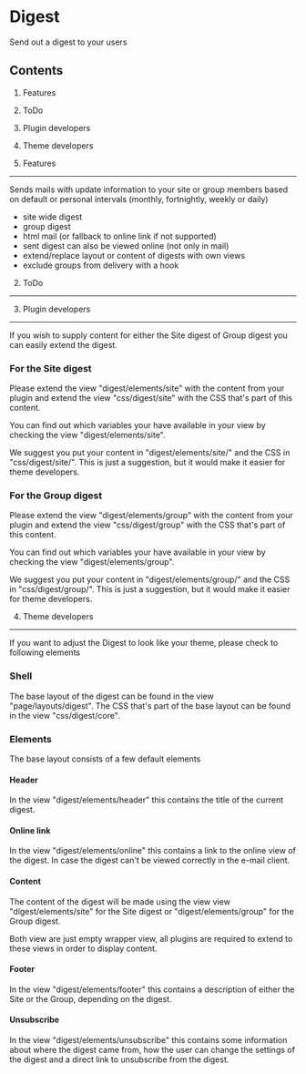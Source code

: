 Digest
===========
Send out a digest to your users

Contents
-----------

1. Features
2. ToDo
3. Plugin developers
4. Theme developers

1. Features
-----------
Sends mails with update information to your site or group members based on default or personal intervals (monthly, fortnightly, weekly or daily)

- site wide digest
- group digest
- html mail (or fallback to online link if not supported)
- sent digest can also be viewed online (not only in mail)
- extend/replace layout or content of digests with own views
- exclude groups from delivery with a hook

2. ToDo
-----------

3. Plugin developers
-----------
If you wish to supply content for either the Site digest of Group digest you can easily extend the digest.

### For the Site digest
Please extend the view "digest/elements/site" with the content from your plugin and
extend the view "css/digest/site" with the CSS that's part of this content.

You can find out which variables your have available in your view by checking the view "digest/elements/site".

We suggest you put your content in "digest/elements/site/<your pluginname>" and 
the CSS in "css/digest/site/<your plugin>".
This is just a suggestion, but it would make it easier for theme developers.

### For the Group digest
Please extend the view "digest/elements/group" with the content from your plugin and
extend the view "css/digest/group" with the CSS that's part of this content.

You can find out which variables your have available in your view by checking the view "digest/elements/group".

We suggest you put your content in "digest/elements/group/<your pluginname>" and 
the CSS in "css/digest/group/<your plugin>".
This is just a suggestion, but it would make it easier for theme developers.

4. Theme developers
-----------
If you want to adjust the Digest to look like your theme, please check to following elements

### Shell
The base layout of the digest can be found in the view "page/layouts/digest". The CSS that's part of the base layout can be found in the view "css/digest/core".

### Elements
The base layout consists of a few default elements

#### Header
In the view "digest/elements/header" this contains the title of the current digest.

#### Online link
In the view "digest/elements/online" this contains a link to the online view of the digest. In case the digest can't be viewed correctly in the e-mail client.

#### Content
The content of the digest will be made using the view view "digest/elements/site" for the Site digest or "digest/elements/group" for the Group digest.

Both view are just empty wrapper view, all plugins are required to extend to these views in order to display content.
 
#### Footer
In the view "digest/elements/footer" this contains a description of either the Site or the Group, depending on the digest.

#### Unsubscribe
In the view "digest/elements/unsubscribe" this contains some information about where the digest came from, how the user can change the settings of the digest 
and a direct link to unsubscribe from the digest.